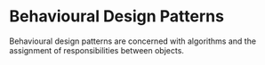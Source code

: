 # Behavioural Design Patterns

Behavioural design patterns are concerned with algorithms and the assignment of responsibilities between objects.
